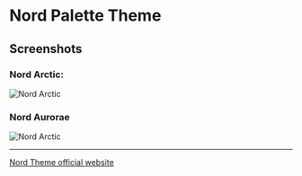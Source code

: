 # Nord Palette Theme
## Screenshots


### Nord Arctic:
![Nord Arctic](https://link)

### Nord Aurorae
![Nord Arctic](https://link)

---
[Nord Theme official website](https://www.nordtheme.com)
